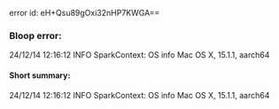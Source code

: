 error id: eH+Qsu89gOxi32nHP7KWGA==
### Bloop error:

24/12/14 12:16:12 INFO SparkContext: OS info Mac OS X, 15.1.1, aarch64
#### Short summary: 

24/12/14 12:16:12 INFO SparkContext: OS info Mac OS X, 15.1.1, aarch64